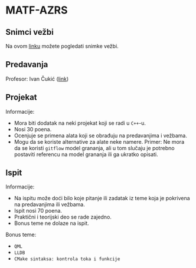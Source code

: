 # MATF-AZRS

## Snimci vežbi

Na ovom [linku](https://www.youtube.com/playlist?list=PLr6PFLAj4aAEWiiY9E3w8hw1rezBTIR4M) možete pogledati snimke vežbi.

## Predavanja

Profesor: Ivan Čukić ([link](http://poincare.matf.bg.ac.rs/~ivan/?content=azrs))

## Projekat

Informacije:
- Mora biti dodatak na neki projekat koji se radi u `C++`-u.
- Nosi 30 poena.
- Ocenjuje se primena alata koji se obrađuju na predavanjima i vežbama.
- Mogu da se koriste alternative za alate neke namere. Primer: Ne mora da se koristi `gitflow` model grananja, ali u tom slučaju je potrebno postaviti referencu na model grananja ili ga ukratko opisati.

## Ispit

Informacije:
- Na ispitu može doći bilo koje pitanje ili zadatak iz teme koja je pokrivena na predavanjima ili vežbama.
- Ispit nosi 70 poena.
- Praktični i teorijski deo se rade zajedno.
- Bonus teme ne dolaze na ispit.

Bonus teme:
- `QML`
- `LLDB`
- `CMake sintaksa: kontrola toka i funkcije`
